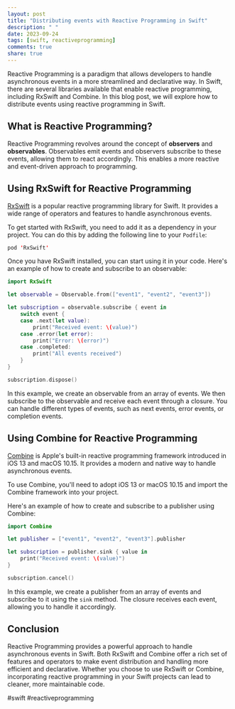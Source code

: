 ```yaml
---
layout: post
title: "Distributing events with Reactive Programming in Swift"
description: " "
date: 2023-09-24
tags: [swift, reactiveprogramming]
comments: true
share: true
---
```


Reactive Programming is a paradigm that allows developers to handle asynchronous events in a more streamlined and declarative way. In Swift, there are several libraries available that enable reactive programming, including RxSwift and Combine. In this blog post, we will explore how to distribute events using reactive programming in Swift.

## What is Reactive Programming?

Reactive Programming revolves around the concept of **observers** and **observables**. Observables emit events and observers subscribe to these events, allowing them to react accordingly. This enables a more reactive and event-driven approach to programming.

## Using RxSwift for Reactive Programming

[RxSwift](https://github.com/ReactiveX/RxSwift) is a popular reactive programming library for Swift. It provides a wide range of operators and features to handle asynchronous events.

To get started with RxSwift, you need to add it as a dependency in your project. You can do this by adding the following line to your `Podfile`:

```swift
pod 'RxSwift'
```
Once you have RxSwift installed, you can start using it in your code. Here's an example of how to create and subscribe to an observable:

```swift
import RxSwift

let observable = Observable.from(["event1", "event2", "event3"])

let subscription = observable.subscribe { event in
    switch event {
    case .next(let value):
        print("Received event: \(value)")
    case .error(let error):
        print("Error: \(error)")
    case .completed:
        print("All events received")
    }
}

subscription.dispose()
```

In this example, we create an observable from an array of events. We then subscribe to the observable and receive each event through a closure. You can handle different types of events, such as next events, error events, or completion events.

## Using Combine for Reactive Programming

[Combine](https://developer.apple.com/documentation/combine) is Apple's built-in reactive programming framework introduced in iOS 13 and macOS 10.15. It provides a modern and native way to handle asynchronous events.

To use Combine, you'll need to adopt iOS 13 or macOS 10.15 and import the Combine framework into your project.

Here's an example of how to create and subscribe to a publisher using Combine:

```swift
import Combine

let publisher = ["event1", "event2", "event3"].publisher

let subscription = publisher.sink { value in
    print("Received event: \(value)")
}

subscription.cancel()
```

In this example, we create a publisher from an array of events and subscribe to it using the `sink` method. The closure receives each event, allowing you to handle it accordingly.

## Conclusion

Reactive Programming provides a powerful approach to handle asynchronous events in Swift. Both RxSwift and Combine offer a rich set of features and operators to make event distribution and handling more efficient and declarative. Whether you choose to use RxSwift or Combine, incorporating reactive programming in your Swift projects can lead to cleaner, more maintainable code. 

#swift #reactiveprogramming